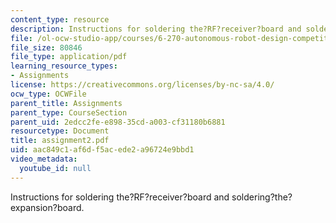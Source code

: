 ```yaml
---
content_type: resource
description: Instructions for soldering the?RF?receiver?board and soldering?the?expansion?board.
file: /ol-ocw-studio-app/courses/6-270-autonomous-robot-design-competition-january-iap-2005/aac849c1af6df5acede2a96724e9bbd1_assignment2.pdf
file_size: 80846
file_type: application/pdf
learning_resource_types:
- Assignments
license: https://creativecommons.org/licenses/by-nc-sa/4.0/
ocw_type: OCWFile
parent_title: Assignments
parent_type: CourseSection
parent_uid: 2edcc2fe-e898-35cd-a003-cf31180b6881
resourcetype: Document
title: assignment2.pdf
uid: aac849c1-af6d-f5ac-ede2-a96724e9bbd1
video_metadata:
  youtube_id: null
---
```

Instructions for soldering the?RF?receiver?board and soldering?the?expansion?board.